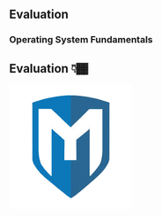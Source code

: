 ## Evaluation

### Operating System Fundamentals


## Evaluation 👇🏾
[![Evaluation](metasploitable.png)](https://tekperfect.com/downloads/)


